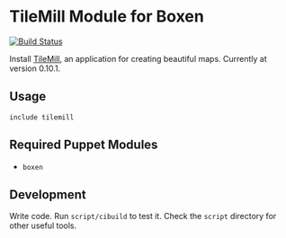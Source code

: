 # TileMill Module for Boxen
[![Build Status](https://travis-ci.org/cpetersen/puppet-tilemill.png)](https://travis-ci.org/cpetersen/puppet-tilemill)

Install [TileMill](https://www.mapbox.com/tilemill/), an application for creating beautiful maps. Currently at version 0.10.1.

## Usage

```puppet
include tilemill
```

## Required Puppet Modules

* `boxen`

## Development

Write code. Run `script/cibuild` to test it. Check the `script`
directory for other useful tools.